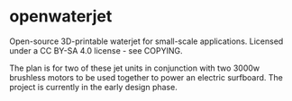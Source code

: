 # openwaterjet
Open-source 3D-printable waterjet for small-scale applications. Licensed under a CC BY-SA 4.0 license - see COPYING.

The plan is for two of these jet units in conjunction with two 3000w brushless motors to be used together to power an electric surfboard. The project is currently in the early design phase.

